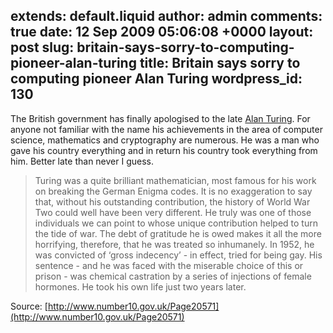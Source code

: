 extends: default.liquid
author: admin
comments: true
date: 12 Sep 2009 05:06:08 +0000
layout: post
slug: britain-says-sorry-to-computing-pioneer-alan-turing
title: Britain says sorry to computing pioneer Alan Turing
wordpress_id: 130
---

The British government has finally apologised to the late [Alan Turing](http://en.wikipedia.org/wiki/Alan_turing). For anyone not familiar with the name his achievements in the area of computer science, mathematics and cryptography are numerous. He was a man who gave his country everything and in return his country took everything from him. Better late than never I guess.



> Turing was a quite brilliant mathematician, most famous for his work on breaking the German Enigma codes. It is no exaggeration to say that, without his outstanding contribution, the history of World War Two could well have been very different. He truly was one of those individuals we can point to whose unique contribution helped to turn the tide of war. The debt of gratitude he is owed makes it all the more horrifying, therefore, that he was treated so inhumanely. In 1952, he was convicted of ‘gross indecency’ - in effect, tried for being gay. His sentence - and he was faced with the miserable choice of this or prison - was chemical castration by a series of injections of female hormones. He took his own life just two years later.



Source: [http://www.number10.gov.uk/Page20571](http://www.number10.gov.uk/Page20571)


